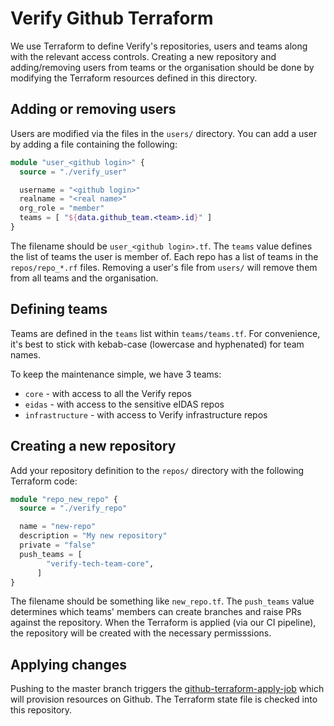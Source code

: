# Verify Github Terraform

We use Terraform to define Verify's repositories, users and teams along with the relevant access controls. Creating a new repository and adding/removing users from teams or the organisation should be done by modifying the Terraform resources defined in this directory.

## Adding or removing users

Users are modified via the files in the `users/` directory. You can add a user by adding a file containing the following:

```terraform
module "user_<github login>" {
  source = "./verify_user"

  username = "<github login>"
  realname = "<real name>"
  org_role = "member"
  teams = [ "${data.github_team.<team>.id}" ]
}
```

The filename should be `user_<github login>.tf`.
The `teams` value defines the list of teams the user is member of. Each repo has a list of teams in the `repos/repo_*.rf` files. Removing a user's file from `users/` will remove them from all teams and the organisation.

## Defining teams

Teams are defined in the `teams` list within `teams/teams.tf`. For convenience, it's best to stick with kebab-case (lowercase and hyphenated) for team names.

To keep the maintenance simple, we have 3 teams:
- `core` - with access to all the Verify repos
- `eidas` - with access to the sensitive eIDAS repos
- `infrastructure` - with access to Verify infrastructure repos

## Creating a new repository

Add your repository definition to the `repos/` directory with the following Terraform code:

```terraform
module "repo_new_repo" {
  source = "./verify_repo"

  name = "new-repo"
  description = "My new repository"
  private = "false"
  push_teams = [
        "verify-tech-team-core",
      ]
}
```

The filename should be something like `new_repo.tf`.
The `push_teams` value determines which teams' members can create branches and raise PRs against the repository. When the Terraform is applied (via our CI pipeline), the repository will be created with the necessary permisssions.

## Applying changes

Pushing to the master branch triggers the [github-terraform-apply-job](link) which will provision resources on Github. The Terraform state file is checked into this repository.
